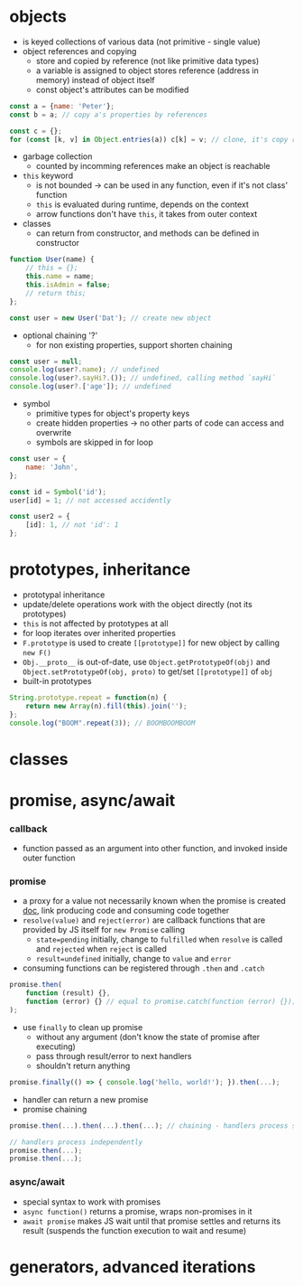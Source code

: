 # objects
- is keyed collections of various data (not primitive - single value)
- object references and copying
	- store and copied by reference (not like primitive data types)
	- a variable is assigned to object stores reference (address in memory) instead of object itself
	- const object's attributes can be modified
```javascript
const a = {name: 'Peter'};
const b = a; // copy a's properties by references

const c = {};
for (const [k, v] in Object.entries(a)) c[k] = v; // clone, it's copy references if any attribute of a is object -> deep clone
```
- garbage collection
	- counted by incomming references make an object is reachable
- `this` keyword
	- is not bounded -> can be used in any function, even if it's not class' function
	- `this` is evaluated during runtime, depends on the context
	- arrow functions don't have `this`, it takes from outer context
- classes
	- can return from constructor, and methods can be defined in constructor
```javascript
function User(name) {
	// this = {};
	this.name = name;
	this.isAdmin = false;
	// return this;
};

const user = new User('Dat'); // create new object
```

- optional chaining '?'
	- for non existing properties, support shorten chaining
```javascript
const user = null;
console.log(user?.name); // undefined
console.log(user?.sayHi?.()); // undefined, calling method `sayHi`
console.log(user?.['age']); // undefined
```

- symbol
	- primitive types for object's property keys
	- create hidden properties -> no other parts of code can access and overwrite
	- symbols are skipped in for loop
```javascript
const user = {
	name: 'John',
};

const id = Symbol('id');
user[id] = 1; // not accessed accidently

const user2 = {
	[id]: 1, // not 'id': 1
};
```
# prototypes, inheritance
- prototypal inheritance
- update/delete operations work with the object directly (not its prototypes)
- `this` is not affected by prototypes at all
- for loop iterates over inherited properties
- `F.prototype` is used to create `[[prototype]]` for new object by calling `new F()`
- `Obj.__proto__` is out-of-date, use `Object.getPrototypeOf(obj)` and `Object.setPrototypeOf(obj, proto)` to get/set `[[prototype]]` of `obj`
- built-in prototypes
```javascript
String.prototype.repeat = function(n) {
	return new Array(n).fill(this).join('');
};
console.log("BOOM".repeat(3)); // BOOMBOOMBOOM
```
# classes
# promise, async/await
### callback
- function passed as an argument into other function, and invoked inside outer function
### promise
- a proxy for a value not necessarily known when the promise is created [doc](https://developer.mozilla.org/en-US/docs/Web/JavaScript/Reference/Global_Objects/Promise), link producing code and consuming code together
- `resolve(value)` and `reject(error)` are callback functions that are provided by JS itself for `new Promise` calling
	- `state=pending` initially, change to `fulfilled` when `resolve` is called and `rejected` when `reject` is called
	- `result=undefined` initially, change to `value` and `error`
- consuming functions can be registered through `.then` and `.catch`
```javascript
promise.then(
	function (result) {},
	function (error) {} // equal to promise.catch(function (error) {});
);
```
- use `finally` to clean up promise
	- without any argument (don't know the state of promise after executing)
	- pass through result/error to next handlers
	- shouldn't return anything
```javascript
promise.finally(() => { console.log('hello, world!'); }).then(...);
```
- handler can return a new promise
- promise chaining
```javascript
promise.then(...).then(...).then(...); // chaining - handlers process sequentially

// handlers process independently
promise.then(...);
promise.then(...);
```
### async/await
- special syntax to work with promises
- `async function()` returns a promise, wraps non-promises in it
- `await promise` makes JS wait until that promise settles and returns its result (suspends the function execution to wait and resume)

# generators, advanced iterations